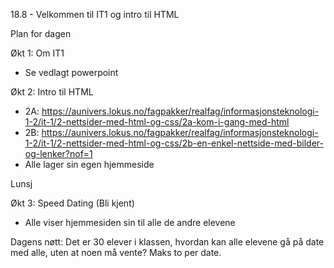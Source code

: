 18.8 - Velkommen til IT1 og intro til HTML

Plan for dagen

Økt 1: Om IT1
- Se vedlagt powerpoint

Økt 2: Intro til HTML
- 2A: https://aunivers.lokus.no/fagpakker/realfag/informasjonsteknologi-1-2/it-1/2-nettsider-med-html-og-css/2a-kom-i-gang-med-html
- 2B: https://aunivers.lokus.no/fagpakker/realfag/informasjonsteknologi-1-2/it-1/2-nettsider-med-html-og-css/2b-en-enkel-nettside-med-bilder-og-lenker?nof=1
- Alle lager sin egen hjemmeside

Lunsj

Økt 3: Speed Dating (Bli kjent)
- Alle viser hjemmesiden sin til alle de andre elevene

Dagens nøtt:
Det er 30 elever i klassen, hvordan kan alle elevene gå på date med alle, uten at noen må vente? Maks to per date.